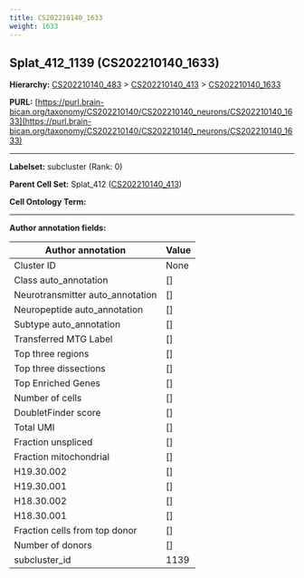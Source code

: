 ```yaml
---
title: CS202210140_1633
weight: 1633
---
```

## Splat_412_1139 (CS202210140_1633)
<b>Hierarchy: </b>
[CS202210140_483](../CS202210140_483) >
[CS202210140_413](../CS202210140_413) >
[CS202210140_1633](../CS202210140_1633)

**PURL:** [https://purl.brain-bican.org/taxonomy/CS202210140/CS202210140_neurons/CS202210140_1633](https://purl.brain-bican.org/taxonomy/CS202210140/CS202210140_neurons/CS202210140_1633)

---


**Labelset:** subcluster (Rank: 0)

**Parent Cell Set:** Splat_412 ([CS202210140_413](../CS202210140_413))



**Cell Ontology Term:** 

[MARKER GENES.]: #


---

[TRANSFERRED ANNOTATIONS.]: #


[AUTHOR ANNOTATION FIELDS.]: #


**Author annotation fields:**

| Author annotation | Value |
|-------------------|-------|
|Cluster ID|None|
|Class auto_annotation|[]|
|Neurotransmitter auto_annotation|[]|
|Neuropeptide auto_annotation|[]|
|Subtype auto_annotation|[]|
|Transferred MTG Label|[]|
|Top three regions|[]|
|Top three dissections|[]|
|Top Enriched Genes|[]|
|Number of cells|[]|
|DoubletFinder score|[]|
|Total UMI|[]|
|Fraction unspliced|[]|
|Fraction mitochondrial|[]|
|H19.30.002|[]|
|H19.30.001|[]|
|H18.30.002|[]|
|H18.30.001|[]|
|Fraction cells from top donor|[]|
|Number of donors|[]|
|subcluster_id|1139|
